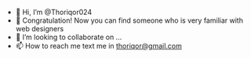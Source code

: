 - 👋 Hi, I’m @Thoriqor024
- 👀 Congratulation! Now you can find someone who is very familiar with web designers
- 💞️ I’m looking to collaborate on ...
- 📫 How to reach me text me in thoriqor@gmail.com

<!---
Thoriqor024/Thoriqor024 is a ✨ special ✨ repository because its `README.md` (this file) appears on your GitHub profile.
You can click the Preview link to take a look at your changes.
--->
